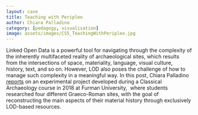 ```yaml
---
layout: case
title: Teaching with Peripleo
author: Chiara Palladino
category: [pedagogy, visualisation]
image: assets/images/CS5_TeachingWithPeripleo.jpg 
---
```


Linked Open Data is a powerful tool for navigating through the complexity of the inherently multifaceted reality of archaeological sites, 
which results from the intersections of space, materiality, language, visual culture, history, text, and so on. 
However, LOD also poses the challenge of how to manage such complexity in a meaningful way. 
In this post, Chiara Palladino <a href="https://medium.com/pelagios/linked-open-data-to-navigate-the-past-using-peripleo-in-class-4286b3089bf3">reports</a> on an experimental project developed during a Classical Archaeology course in 2018 at Furman University, 
where students researched four different Graeco-Roman sites, with the goal of reconstructing the main aspects of their material history 
through exclusively LOD-based resources.

